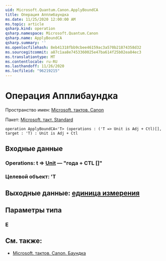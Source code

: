 ```yaml
---
uid: Microsoft.Quantum.Canon.ApplyBoundCA
title: Операция Апплибаундка
ms.date: 11/25/2020 12:00:00 AM
ms.topic: article
qsharp.kind: operation
qsharp.namespace: Microsoft.Quantum.Canon
qsharp.name: ApplyBoundCA
qsharp.summary: ''
ms.openlocfilehash: 8eb41318fbb9cbee46159ac3a570b21874358d32
ms.sourcegitcommit: a87c1aa8e7453360025e47ba614f25b02ea84ec3
ms.translationtype: MT
ms.contentlocale: ru-RU
ms.lasthandoff: 11/26/2020
ms.locfileid: "96219215"
---
```

# <a name="applyboundca-operation"></a>Операция Апплибаундка

Пространство имен: [Microsoft. тактов. Canon](xref:Microsoft.Quantum.Canon)

Пакет: [Microsoft. такт. Standard](https://nuget.org/packages/Microsoft.Quantum.Standard)




```qsharp
operation ApplyBoundCA<'T> (operations : ('T => Unit is Adj + Ctl)[], target : 'T) : Unit is Adj + Ctl
```


## <a name="input"></a>Входные данные

### <a name="operations--t--unit--is-adj--ctl"></a>Operations: t => [Unit](xref:microsoft.quantum.lang-ref.unit)  — "года + CTL []"




### <a name="target--t"></a>Целевой объект: 'T





## <a name="output--unit"></a>Выходные данные: [единица измерения](xref:microsoft.quantum.lang-ref.unit)



## <a name="type-parameters"></a>Параметры типа

### <a name="t"></a>Е



## <a name="see-also"></a>См. также:

- [Microsoft. тактов. Canon. Баундка](xref:Microsoft.Quantum.Canon.BoundCA)